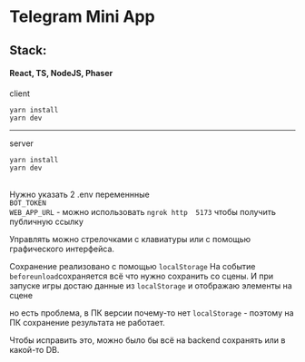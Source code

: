 # Telegram Mini App

## Stack:

#### React, TS, NodeJS, Phaser

client

`yarn install`\
`yarn dev`

---

server

`yarn install`\
`yarn dev`

\
Нужно указать 2 .env переменнные \
`BOT_TOKEN` \
`WEB_APP_URL` - можно использовать `ngrok http  5173` чтобы получить публичную ссылку

Управлять можно стрелочками с клавиатуры или с помощью графического интерфейса.

Сохранение реализовано с помощью `localStorage`
На событие `beforeunload`сохраняется всё что нужно сохранить со сцены.
И при запуске игры достаю данные из  `localStorage` и отображаю элементы на сцене 

но есть проблема, в ПК версии почему-то нет `localStorage` - поэтому на ПК сохранение результата не работает.

Чтобы исправить это, можно было бы всё на backend сохранять или в какой-то DB.
